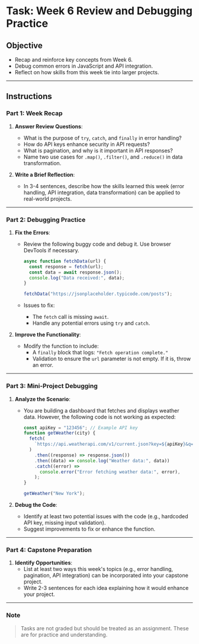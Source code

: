 # Task: Week 6 Review and Debugging Practice

## Objective

- Recap and reinforce key concepts from Week 6.
- Debug common errors in JavaScript and API integration.
- Reflect on how skills from this week tie into larger projects.

---

## Instructions

### Part 1: Week Recap

1. **Answer Review Questions**:

   - What is the purpose of `try`, `catch`, and `finally` in error handling?
   - How do API keys enhance security in API requests?
   - What is pagination, and why is it important in API responses?
   - Name two use cases for `.map()`, `.filter()`, and `.reduce()` in data transformation.

2. **Write a Brief Reflection**:

   - In 3-4 sentences, describe how the skills learned this week (error handling, API integration, data transformation) can be applied to real-world projects.

---

### Part 2: Debugging Practice

1. **Fix the Errors**:

   - Review the following buggy code and debug it. Use browser DevTools if necessary.

     ```javascript
     async function fetchData(url) {
       const response = fetch(url);
       const data = await response.json();
       console.log("Data received:", data);
     }

     fetchData("https://jsonplaceholder.typicode.com/posts");
     ```

   - Issues to fix:

     - The `fetch` call is missing `await`.
     - Handle any potential errors using `try` and `catch`.

2. **Improve the Functionality**:

   - Modify the function to include:
     - A `finally` block that logs: `"Fetch operation complete."`
     - Validation to ensure the `url` parameter is not empty. If it is, throw an error.

---

### Part 3: Mini-Project Debugging

1. **Analyze the Scenario**:

   - You are building a dashboard that fetches and displays weather data. However, the following code is not working as expected:

     ```javascript
     const apiKey = "123456"; // Example API key
     function getWeather(city) {
       fetch(
         `https://api.weatherapi.com/v1/current.json?key=${apiKey}&q=${city}`,
       )
         .then((response) => response.json())
         .then((data) => console.log("Weather data:", data))
         .catch((error) =>
           console.error("Error fetching weather data:", error),
         );
     }

     getWeather("New York");
     ```

2. **Debug the Code**:

   - Identify at least two potential issues with the code (e.g., hardcoded API key, missing input validation).
   - Suggest improvements to fix or enhance the function.

---

### Part 4: Capstone Preparation

1. **Identify Opportunities**:
   - List at least two ways this week's topics (e.g., error handling, pagination, API integration) can be incorporated into your capstone project.
   - Write 2-3 sentences for each idea explaining how it would enhance your project.

---

### Note

> Tasks are not graded but should be treated as an assignment. These are for practice and understanding.
